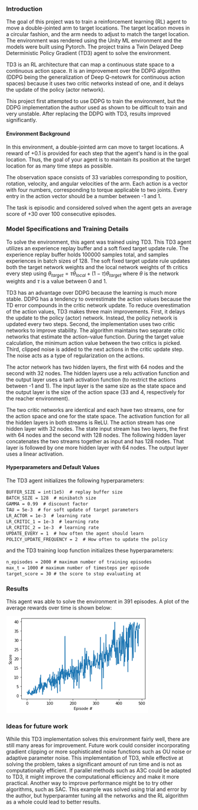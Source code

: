 ### Introduction

The goal of this project was to train a reinforcement learning (RL) agent to move a double-jointed arm to target locations. The target location moves in a circular fashion, and the arm needs to adjust to match the target location. The environment was rendered using the Unity ML environment and the models were built using Pytorch. The project trains a Twin Delayed Deep Deterministic Policy Gradient (TD3) agent to solve the environment.

TD3 is an RL architecture that can map a continuous state space to a continuous action space. It is an improvement over the DDPG algorithm (DDPG being the generalization of Deep Q-netowrk for continuous action spaces) because it uses two critic networks instead of one, and it delays the update of the policy (actor network).

This project first attempted to use DDPG to train the environment, but the DDPG implementation the author used as shown to be difficult to train and very unstable. After replacing the DDPG with TD3, results improved significantly.

#### Environment Background

In this environment, a double-jointed arm can move to target locations. A reward of +0.1 is provided for each step that the agent's hand is in the goal location. Thus, the goal of your agent is to maintain its position at the target location for as many time steps as possible.

The observation space consists of 33 variables corresponding to position, rotation, velocity, and angular velocities of the arm. Each action is a vector with four numbers, corresponding to torque applicable to two joints. Every entry in the action vector should be a number between -1 and 1.

The task is episodic and considered solved when the agent gets an average score of +30 over 100 consecutive episodes.

### Model Specifications and Training Details

To solve the environment, this agent was trained using TD3. This TD3 agent utilizes an experience replay buffer and a soft fixed target update rule. The experience replay buffer holds 100000 samples total, and samples experiences in batch sizes of 128. The soft fixed target update rule updates both the target network weights and the local network weights of th critics every step using $\theta_{target} = \tau \theta_{local} + (1 - \tau) \theta_{target}$ where $\theta$ is the network weights and $\tau$ is a value between 0 and 1. 

TD3 has an advantage over DDPG because the learning is much more stable. DDPG has a tendency to overestimate the action values because the TD error compounds in the critic network update. To reduce overestimation of the action values, TD3 makes three main improvements. First, it delays the update to the policy (actor) network. Instead, the policy network is updated every two steps. Second, the implementation uses two critic networks to improve stability. The algorithm maintains two separate critic networks that estimate the action-value function. During the target value calculation, the minimum action value between the two critics is picked. Third, clipped noise is added to the next actions in the critic update step. The noise acts as a type of regularization on the actions.

The actor network has two hidden layers, the first with 64 nodes and the second with 32 nodes. The hidden layers use a relu activation function and the output layer uses a tanh activation function (to restrict the actions between -1 and 1). The input layer is the same size as the state space and the output layer is the size of the action space (33 and 4, respectively for the reacher environment).

The two critic networks are identical and each have two streams, one for the action space and one for the state space. The activation function for all the hidden layers in both streams is ReLU. The action stream has one hidden layer with 32 nodes. The state input stream has two layers, the first with 64 nodes and the second with 128 nodes. The following hidden layer concatenates the two streams together as input and has 128 nodes. That layer is followed by one more hidden layer with 64 nodes. The output layer uses a linear activation.

#### Hyperparameters and Default Values

The TD3 agent initializes the following hyperparameters:

```
BUFFER_SIZE = int(1e5)  # replay buffer size
BATCH_SIZE = 128  # minibatch size
GAMMA = 0.99  # discount factor
TAU = 5e-3  # for soft update of target parameters
LR_ACTOR = 1e-3  # learning rate
LR_CRITIC_1 = 1e-3  # learning rate
LR_CRITIC_2 = 1e-3  # learning rate
UPDATE_EVERY = 1  # how often the agent should learn
POLICY_UPDATE_FREQUENCY = 2  # How often to update the policy
```

and the TD3 training loop function initializes these hyperparameters:

```{python}
n_episodes = 2000 # maximum number of training episodes
max_t = 1000 # maximum number of timesteps per episode
target_score = 30 # the score to stop evaluating at
```

### Results

This agent was able to solve the environment in 391 episodes. A plot of the average rewards over time is shown below:

![Average Rewards over Time](avg_reward.png "Average Rewards over Time")

### Ideas for future work

While this TD3 implementation solves this environment fairly well, there are still many areas for improvement. Future work could consider incorporating gradient clipping or more sophisticated noise functions such as OU noise or adaptive parameter noise. This implementation of TD3, while effective at solving the problem, takes a significant amount of run time and is not as computationally efficient. If parallel methods such as A3C could be adapted to TD3, it might improve the computational efficiency and make it more practical. Another way to improve performance might be to try other algorithms, such as SAC. This example was solved using trial and error by the author, but hyperparamter tuning all the networks and the RL algorithm as a whole could lead to better results.